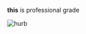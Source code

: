 **this** is professional grade

![hurb](https://cs.shsu.edu/dotAsset/05835d24-63bd-4a76-a63a-50dccf4144ad.jpg)
